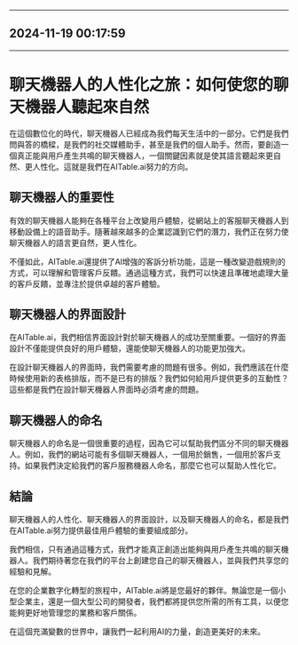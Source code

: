 

---------------------------------------------
2024-11-19 00:17:59
---------------------------------------------

---

# 聊天機器人的人性化之旅：如何使您的聊天機器人聽起來自然

在這個數位化的時代，聊天機器人已經成為我們每天生活中的一部分。它們是我們問與答的橋樑，是我們的社交媒體助手，甚至是我們的個人助手。然而，要創造一個真正能與用戶產生共鳴的聊天機器人，一個關鍵因素就是使其語言聽起來更自然、更人性化。這就是我們在AITable.ai努力的方向。

## 聊天機器人的重要性

有效的聊天機器人能夠在各種平台上改變用戶體驗，從網站上的客服聊天機器人到移動設備上的語音助手。隨著越來越多的企業認識到它們的潛力，我們正在努力使聊天機器人的語言更自然，更人性化。

不僅如此，AITable.ai還提供了AI增強的客訴分析功能，這是一種改變遊戲規則的方式，可以理解和管理客戶反饋。通過這種方式，我們可以快速且準確地處理大量的客戶反饋，並專注於提供卓越的客戶體驗。

## 聊天機器人的界面設計

在AITable.ai，我們相信界面設計對於聊天機器人的成功至關重要。一個好的界面設計不僅能提供良好的用戶體驗，還能使聊天機器人的功能更加強大。

在設計聊天機器人的界面時，我們需要考慮的問題有很多。例如，我們應該在什麼時候使用新的表格排版，而不是已有的排版？我們如何給用戶提供更多的互動性？這些都是我們在設計聊天機器人界面時必須考慮的問題。

## 聊天機器人的命名

聊天機器人的命名是一個很重要的過程，因為它可以幫助我們區分不同的聊天機器人。例如，我們的網站可能有多個聊天機器人，一個用於銷售，一個用於客戶支持。如果我們決定給我們的客戶服務機器人命名，那麼它也可以幫助人性化它。

## 結論

聊天機器人的人性化、聊天機器人的界面設計，以及聊天機器人的命名，都是我們在AITable.ai努力提供最佳用戶體驗的重要組成部分。

我們相信，只有通過這種方式，我們才能真正創造出能夠與用戶產生共鳴的聊天機器人。我們期待著您在我們的平台上創建您自己的聊天機器人，並與我們共享您的經驗和見解。

在您的企業數字化轉型的旅程中，AITable.ai將是您最好的夥伴。無論您是一個小型企業主，還是一個大型公司的開發者，我們都將提供您所需的所有工具，以便您能夠更好地管理您的業務和客戶關係。

在這個充滿變數的世界中，讓我們一起利用AI的力量，創造更美好的未來。